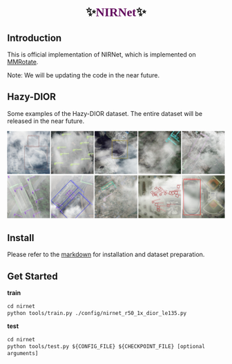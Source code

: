 <p align="center">
  <h1 align="center">✨<font color="#640D5F", face=Cooper Black>NIRNet</font>✨
</h1>
</p>

## Introduction

This is official implementation of NIRNet, which is implemented on [MMRotate](https://github.com/open-mmlab/mmrotate).

Note: We will be updating the code in the near future.

## Hazy-DIOR

Some examples of the Hazy-DIOR dataset. The entire dataset will be released in the near future.

![dataset](./source/dataset.jpg)

## Install 

Please refer to the [markdown](./docs/install.md) for installation and dataset preparation.

## Get Started

**train**

```
cd nirnet
python tools/train.py ./config/nirnet_r50_1x_dior_le135.py
```

**test**

```
cd nirnet
python tools/test.py ${CONFIG_FILE} ${CHECKPOINT_FILE} [optional arguments]
```
